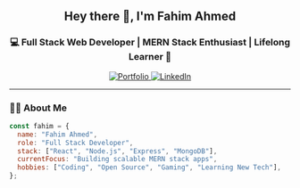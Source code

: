 <!-- GitHub Profile README for Fahim Ahmed -->

<!-- Header -->
<h2 align="center">Hey there 👋, I'm Fahim Ahmed</h2>
<h3 align="center">💻 Full Stack Web Developer | MERN Stack Enthusiast | Lifelong Learner 🚀</h3>

<p align="center">
  <a href="https://grand-concha-28f8d1.netlify.app/" target="_blank">
    <img src="https://img.shields.io/badge/Portfolio-Visit Now-blue?style=for-the-badge&logo=web" alt="Portfolio" />
  </a>
  <a href="https://www.linkedin.com/in/-fahim-ahmed/" target="_blank">
    <img src="https://img.shields.io/badge/LinkedIn-Connect-blue?style=for-the-badge&logo=linkedin" alt="LinkedIn" />
  </a>
</p>

---

### 🧑‍💻 About Me

```js
const fahim = {
  name: "Fahim Ahmed",
  role: "Full Stack Developer",
  stack: ["React", "Node.js", "Express", "MongoDB"],
  currentFocus: "Building scalable MERN stack apps",
  hobbies: ["Coding", "Open Source", "Gaming", "Learning New Tech"],
};
